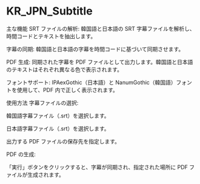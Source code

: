 # KR_JPN_Subtitle

主な機能
SRT ファイルの解析: 韓国語と日本語の SRT 字幕ファイルを解析し、時間コードとテキストを抽出します。

字幕の同期: 韓国語と日本語の字幕を時間コードに基づいて同期させます。

PDF 生成: 同期された字幕を PDF ファイルとして出力します。韓国語と日本語のテキストはそれぞれ異なる色で表示されます。

フォントサポート: IPAexGothic（日本語）と NanumGothic（韓国語）フォントを使用して、PDF 内で正しく表示されます。

使用方法
字幕ファイルの選択:

韓国語字幕ファイル（.srt）を選択します。

日本語字幕ファイル（.srt）を選択します。

出力する PDF ファイルの保存先を指定します。

PDF の生成:

「実行」ボタンをクリックすると、字幕が同期され、指定された場所に PDF ファイルが生成されます。

